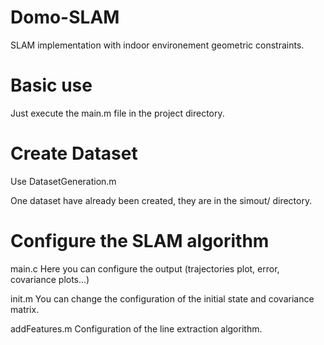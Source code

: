 Domo-SLAM
=========

SLAM implementation with indoor environement geometric constraints.


Basic use
=======
Just execute the main.m file in the project directory.


Create Dataset
===========
Use DatasetGeneration.m

One dataset have already been created, they are in the simout/ directory.


Configure the SLAM algorithm
=====================

main.c
Here you can configure the output (trajectories plot, error, covariance plots...)

init.m
You can change the configuration of the initial state and covariance matrix.

addFeatures.m
Configuration of the line extraction algorithm.